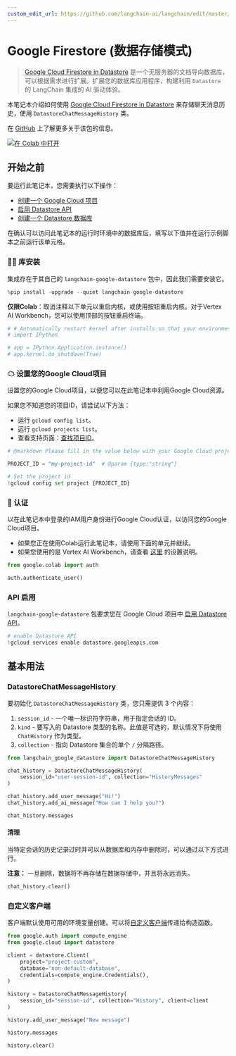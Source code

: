 ```yaml
---
custom_edit_url: https://github.com/langchain-ai/langchain/edit/master/docs/docs/integrations/memory/google_firestore_datastore.ipynb
---
```

# Google Firestore (数据存储模式)

> [Google Cloud Firestore in Datastore](https://cloud.google.com/datastore) 是一个无服务器的文档导向数据库，可以根据需求进行扩展。扩展您的数据库应用程序，构建利用 `Datastore` 的 LangChain 集成的 AI 驱动体验。

本笔记本介绍如何使用 [Google Cloud Firestore in Datastore](https://cloud.google.com/datastore) 来存储聊天消息历史，使用 `DatastoreChatMessageHistory` 类。

在 [GitHub](https://github.com/googleapis/langchain-google-datastore-python/) 上了解更多关于该包的信息。

[![在 Colab 中打开](https://colab.research.google.com/assets/colab-badge.svg)](https://colab.research.google.com/github/googleapis/langchain-google-datastore-python/blob/main/docs/chat_message_history.ipynb)

## 开始之前

要运行此笔记本，您需要执行以下操作：

* [创建一个 Google Cloud 项目](https://developers.google.com/workspace/guides/create-project)
* [启用 Datastore API](https://console.cloud.google.com/flows/enableapi?apiid=datastore.googleapis.com)
* [创建一个 Datastore 数据库](https://cloud.google.com/datastore/docs/manage-databases)

在确认可以访问此笔记本的运行时环境中的数据库后，填写以下值并在运行示例脚本之前运行该单元格。

### 🦜🔗 库安装

集成存在于其自己的 `langchain-google-datastore` 包中，因此我们需要安装它。


```python
%pip install -upgrade --quiet langchain-google-datastore
```

**仅限Colab**：取消注释以下单元以重启内核，或使用按钮重启内核。对于Vertex AI Workbench，您可以使用顶部的按钮重启终端。


```python
# # Automatically restart kernel after installs so that your environment can access the new packages
# import IPython

# app = IPython.Application.instance()
# app.kernel.do_shutdown(True)
```

### ☁ 设置您的Google Cloud项目
设置您的Google Cloud项目，以便您可以在此笔记本中利用Google Cloud资源。

如果您不知道您的项目ID，请尝试以下方法：

* 运行 `gcloud config list`。
* 运行 `gcloud projects list`。
* 查看支持页面：[查找项目ID](https://support.google.com/googleapi/answer/7014113)。


```python
# @markdown Please fill in the value below with your Google Cloud project ID and then run the cell.

PROJECT_ID = "my-project-id"  # @param {type:"string"}

# Set the project id
!gcloud config set project {PROJECT_ID}
```

### 🔐 认证

以在此笔记本中登录的IAM用户身份进行Google Cloud认证，以访问您的Google Cloud项目。

- 如果您正在使用Colab运行此笔记本，请使用下面的单元并继续。
- 如果您使用的是 Vertex AI Workbench，请查看 [这里](https://github.com/GoogleCloudPlatform/generative-ai/tree/main/setup-env) 的设置说明。


```python
from google.colab import auth

auth.authenticate_user()
```

### API 启用
`langchain-google-datastore` 包要求您在 Google Cloud 项目中 [启用 Datastore API](https://console.cloud.google.com/flows/enableapi?apiid=datastore.googleapis.com)。


```python
# enable Datastore API
!gcloud services enable datastore.googleapis.com
```

## 基本用法

### DatastoreChatMessageHistory

要初始化 `DatastoreChatMessageHistory` 类，您只需提供 3 个内容：

1. `session_id` - 一个唯一标识符字符串，用于指定会话的 ID。
1. `kind` - 要写入的 Datastore 类型的名称。此值是可选的，默认情况下将使用 `ChatHistory` 作为类型。
1. `collection` - 指向 Datastore 集合的单个 `/` 分隔路径。


```python
from langchain_google_datastore import DatastoreChatMessageHistory

chat_history = DatastoreChatMessageHistory(
    session_id="user-session-id", collection="HistoryMessages"
)

chat_history.add_user_message("Hi!")
chat_history.add_ai_message("How can I help you?")
```


```python
chat_history.messages
```

#### 清理
当特定会话的历史记录过时并可以从数据库和内存中删除时，可以通过以下方式进行。

**注意：** 一旦删除，数据将不再存储在数据存储中，并且将永远消失。


```python
chat_history.clear()
```

### 自定义客户端

客户端默认使用可用的环境变量创建。可以将[自定义客户端](https://cloud.google.com/python/docs/reference/datastore/latest/client)传递给构造函数。


```python
from google.auth import compute_engine
from google.cloud import datastore

client = datastore.Client(
    project="project-custom",
    database="non-default-database",
    credentials=compute_engine.Credentials(),
)

history = DatastoreChatMessageHistory(
    session_id="session-id", collection="History", client=client
)

history.add_user_message("New message")

history.messages

history.clear()
```
